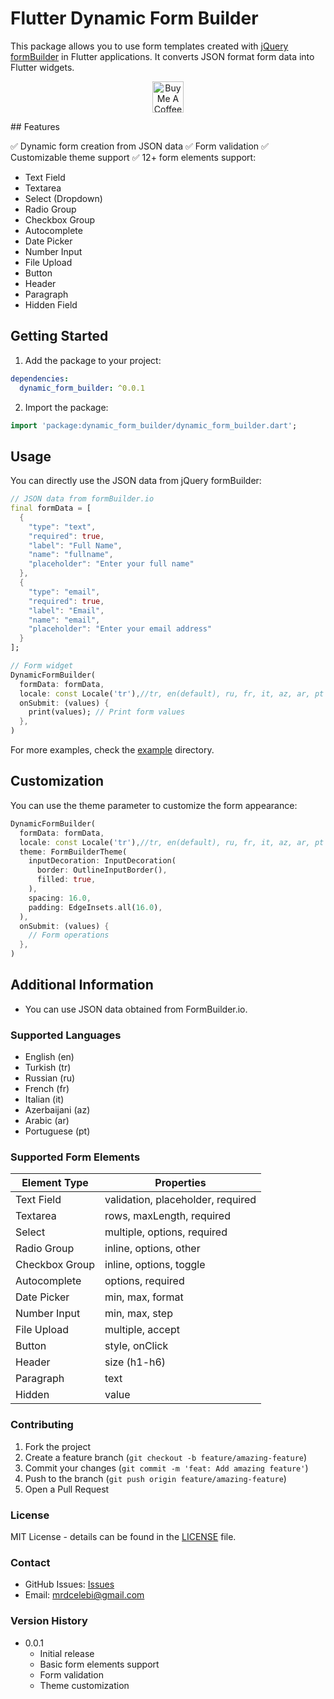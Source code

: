 # Flutter Dynamic Form Builder

This package allows you to use form templates created with [jQuery formBuilder](https://formbuilder.online/) in Flutter applications. It converts JSON format form data into Flutter widgets.
<p align="center">
  <a href="https://www.buymeacoffee.com/mancir" target="_blank">
    <img src="https://cdn.buymeacoffee.com/buttons/v2/default-black.png" alt="Buy Me A Coffee ;)" text="get" height="50">
  </a>
</p>
## Features

✅ Dynamic form creation from JSON data
✅ Form validation
✅ Customizable theme support
✅ 12+ form elements support:

- Text Field
- Textarea
- Select (Dropdown)
- Radio Group
- Checkbox Group
- Autocomplete
- Date Picker
- Number Input
- File Upload
- Button
- Header
- Paragraph
- Hidden Field

## Getting Started

1. Add the package to your project:

```yaml
dependencies:
  dynamic_form_builder: ^0.0.1
```

2. Import the package:

```dart
import 'package:dynamic_form_builder/dynamic_form_builder.dart';
```

## Usage

You can directly use the JSON data from jQuery formBuilder:

```dart
// JSON data from formBuilder.io
final formData = [
  {
    "type": "text",
    "required": true,
    "label": "Full Name",
    "name": "fullname",
    "placeholder": "Enter your full name"
  },
  {
    "type": "email",
    "required": true,
    "label": "Email",
    "name": "email",
    "placeholder": "Enter your email address"
  }
];

// Form widget
DynamicFormBuilder(
  formData: formData,
  locale: const Locale('tr'),//tr, en(default), ru, fr, it, az, ar, pt
  onSubmit: (values) {
    print(values); // Print form values
  },
)
```

For more examples, check the [example](./example) directory.

## Customization

You can use the theme parameter to customize the form appearance:

```dart
DynamicFormBuilder(
  formData: formData,
  locale: const Locale('tr'),//tr, en(default), ru, fr, it, az, ar, pt
  theme: FormBuilderTheme(
    inputDecoration: InputDecoration(
      border: OutlineInputBorder(),
      filled: true,
    ),
    spacing: 16.0,
    padding: EdgeInsets.all(16.0),
  ),
  onSubmit: (values) {
    // Form operations
  },
)
```

## Additional Information
- You can use JSON data obtained from FormBuilder.io.

### Supported Languages

- English (en)
- Turkish (tr)
- Russian (ru)
- French (fr)
- Italian (it)
- Azerbaijani (az)
- Arabic (ar)
- Portuguese (pt)

### Supported Form Elements

| Element Type | Properties |
|--------------|------------|
| Text Field | validation, placeholder, required |
| Textarea | rows, maxLength, required |
| Select | multiple, options, required |
| Radio Group | inline, options, other |
| Checkbox Group | inline, options, toggle |
| Autocomplete | options, required |
| Date Picker | min, max, format |
| Number Input | min, max, step |
| File Upload | multiple, accept |
| Button | style, onClick |
| Header | size (h1-h6) |
| Paragraph | text |
| Hidden | value |

### Contributing

1. Fork the project
2. Create a feature branch (`git checkout -b feature/amazing-feature`)
3. Commit your changes (`git commit -m 'feat: Add amazing feature'`)
4. Push to the branch (`git push origin feature/amazing-feature`)
5. Open a Pull Request

### License

MIT License - details can be found in the [LICENSE](LICENSE) file.

### Contact

- GitHub Issues: [Issues](https://github.com/moradchalaby/dynamic_form_builder/issues)
- Email: mrdcelebi@gmail.com

### Version History

- 0.0.1
  - Initial release
  - Basic form elements support
  - Form validation
  - Theme customization
